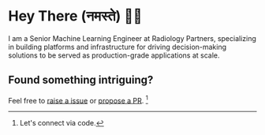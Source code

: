 # Hey There (नमस्ते) 👋🏼

I am a Senior Machine Learning Engineer at Radiology Partners, specializing in building platforms and infrastructure for driving decision-making solutions to be served as production-grade applications at scale.

## Found something intriguing?
Feel free to [raise a issue](https://docs.github.com/en/issues/tracking-your-work-with-issues/creating-an-issue) or [propose a PR](https://docs.github.com/en/pull-requests/collaborating-with-pull-requests/proposing-changes-to-your-work-with-pull-requests/creating-a-pull-request). [^1]

[^1]: Let's connect via code. 
